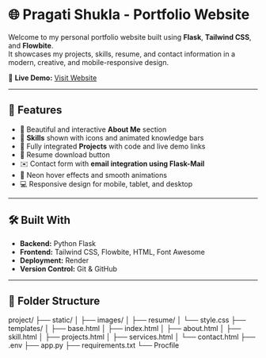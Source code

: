# 🌐 Pragati Shukla - Portfolio Website

Welcome to my personal portfolio website built using **Flask**, **Tailwind CSS**, and **Flowbite**.  
It showcases my projects, skills, resume, and contact information in a modern, creative, and mobile-responsive design.

🔗 **Live Demo:** [Visit Website](https://pragati-portfolio.onrender.com)

---

## 📌 Features

- 👤 Beautiful and interactive **About Me** section
- 🧠 **Skills** shown with icons and animated knowledge bars
- 🧳 Fully integrated **Projects** with code and live demo links
- 📄 Resume download button
- ✉️ Contact form with **email integration using Flask-Mail**
- 🌈 Neon hover effects and smooth animations
- 💻 Responsive design for mobile, tablet, and desktop

---

## 🛠️ Built With

- **Backend:** Python Flask
- **Frontend:** Tailwind CSS, Flowbite, HTML, Font Awesome
- **Deployment:** Render
- **Version Control:** Git & GitHub

---

## 📂 Folder Structure

project/ ├── static/ │   ├── images/ │   ├── resume/ │   └── style.css ├── templates/ │   ├── base.html │   ├── index.html │   ├── about.html │   ├── skill.html │   ├── projects.html │   ├── services.html │   └── contact.html ├── .env ├── app.py ├── requirements.txt └── Procfile
